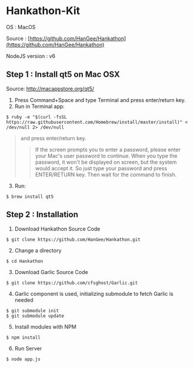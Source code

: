 # Hankathon-Kit
OS : MacOS

Source : [https://github.com/HanGee/Hankathon](https://github.com/HanGee/Hankathon)

NodeJS version : v6

## Step 1 : Install qt5 on Mac OSX
Source: http://macappstore.org/qt5/
1. Press Command+Space and type Terminal and press enter/return key.
2. Run in Terminal app:
```shell
$ ruby -e "$(curl -fsSL https://raw.githubusercontent.com/Homebrew/install/master/install)" < /dev/null 2> /dev/null
```
> and press enter/return key.
>> If the screen prompts you to enter a password, please enter your Mac's user password to continue. When you type the password, it won't be displayed on screen, but the system would accept it. So just type your password and press ENTER/RETURN key. Then wait for the command to finish.
3.	Run:
```shell
$ brew install qt5
```
## Step 2 : Installation
1. Download Hankathon Source Code
```shell
$ git clone https://github.com/HanGee/Hankathon.git
```
2. Change a directory
```shell
$ cd Hankathon
```
3. Download Garlic Source Code
```shell
$ git clone https://github.com/cfsghost/Garlic.git
```
4. Garlic component is used, initializing submodule to fetch Garlic is needed
```shell
$ git submodule init
$ git submodule update
```
5. Install modules with NPM
```shell
$ npm install
```
6. Run Server
```shell
$ node app.js
```